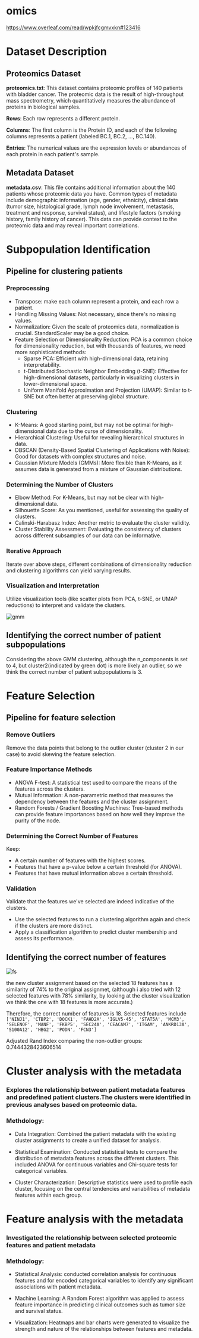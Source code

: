 # omics

https://www.overleaf.com/read/wpkjfcgmvxkn#123416

# Dataset Description

## Proteomics Dataset

**proteomics.txt**: This dataset contains proteomic profiles of 140 patients with bladder cancer. The proteomic data is the result of high-throughput mass spectrometry, which quantitatively measures the abundance of proteins in biological samples.

**Rows**: Each row represents a different protein.

**Columns**: The first column is the Protein ID, and each of the following columns represents a patient (labeled BC.1, BC.2, ..., BC.140).

**Entries**: The numerical values are the expression levels or abundances of each protein in each patient's sample.

## Metadata Dataset

**metadata.csv**: This file contains additional information about the 140 patients whose proteomic data you have. Common types of metadata include demographic information (age, gender, ethnicity), clinical data (tumor size, histological grade, lymph node involvement, metastasis, treatment and response, survival status), and lifestyle factors (smoking history, family history of cancer). This data can provide context to the proteomic data and may reveal important correlations.

# Subpopulation Identification

## Pipeline for clustering patients

### Preprocessing

- Transpose: make each column represent a protein, and each row a patient.
- Handling Missing Values: Not necessary, since there's no missing values.
- Normalization: Given the scale of proteomics data, normalization is crucial. StandardScaler may be a good choice.
- Feature Selection or Dimensionality Reduction: PCA is a common choice for dimensionality reduction, but with thousands of features, we need more sophisticated methods:
  - Sparse PCA: Efficient with high-dimensional data, retaining interpretability.
  - t-Distributed Stochastic Neighbor Embedding (t-SNE): Effective for high-dimensional datasets, particularly in visualizing clusters in lower-dimensional space.
  - Uniform Manifold Approximation and Projection (UMAP): Similar to t-SNE but often better at preserving global structure.

### Clustering

- K-Means: A good starting point, but may not be optimal for high-dimensional data due to the curse of dimensionality.
- Hierarchical Clustering: Useful for revealing hierarchical structures in data.
- DBSCAN (Density-Based Spatial Clustering of Applications with Noise): Good for datasets with complex structures and noise.
- Gaussian Mixture Models (GMMs): More flexible than K-Means, as it assumes data is generated from a mixture of Gaussian distributions.

### Determining the Number of Clusters

- Elbow Method: For K-Means, but may not be clear with high-dimensional data.
- Silhouette Score: As you mentioned, useful for assessing the quality of clusters.
- Calinski-Harabasz Index: Another metric to evaluate the cluster validity.
- Cluster Stability Assessment: Evaluating the consistency of clusters across different subsamples of our data can be informative.

### Iterative Approach

Iterate over above steps, different combinations of dimensionality reduction and clustering algorithms can yield varying results.

### Visualization and Interpretation

Utilize visualization tools (like scatter plots from PCA, t-SNE, or UMAP reductions) to interpret and validate the clusters.

![gmm](./GMM-cluster3.png)

## Identifying the correct number of patient subpopulations
Considering the above GMM clustering, although the n_components is set to 4, but cluster2(indicated by green dot) is more likely an outlier, so we think the correct number of patient subpopulations is 3.


# Feature Selection

## Pipeline for feature selection

### Remove Outliers
Remove the data points that belong to the outlier cluster (cluster 2 in our case) to avoid skewing the feature selection.

### Feature Importance Methods


- ANOVA F-test: A statistical test used to compare the means of the features across the clusters.
- Mutual Information: A non-parametric method that measures the dependency between the features and the cluster assignment.
- Random Forests / Gradient Boosting Machines: Tree-based methods can provide feature importances based on how well they improve the purity of the node.
  
### Determining the Correct Number of Features

Keep:

- A certain number of features with the highest scores.
- Features that have a p-value below a certain threshold (for ANOVA).
- Features that have mutual information above a certain threshold.

### Validation

 Validate that the features we've selected are indeed indicative of the clusters.
 - Use the selected features to run a clustering algorithm again and check if the clusters are more distinct.
 - Apply a classification algorithm to predict cluster membership and assess its performance.

## Identifying the correct number of features

![fs](./feature-selection-cluster.png)

the new cluster assignment based on the selected 18 features has a similarity of 74% to the original assignmet, (although i also tried with 12 selected features with 78% similarity, by looking at the cluster visualization we think the one with 18 features is more accurate.)

Therefore, the correct number of features is 18. Selected features include  `['NINJ1', 'CTBP2', 'DOCK1', 'FAHD2A', 'IGLV5-45', 'STAT5A', 'MCM3', 'SELENOF', 'MANF', 'FKBP5', 'SEC24A', 'CEACAM7', 'ITGAM', 'ANKRD13A', 'S100A12', 'HBG2', 'PODN', 'FCN3']`

Adjusted Rand Index comparing the non-outlier groups: 0.7444328423606514

# Cluster analysis with the metadata

### Explores the relationship between patient metadata features and predefined patient clusters.The clusters were identified in previous analyses based on proteomic data.
### Methdology: 
- Data Integration: Combined the patient metadata with the existing cluster assignments to create a unified dataset for analysis.

- Statistical Examination: Conducted statistical tests to compare the distribution of metadata features across the different clusters. This included ANOVA for continuous variables and Chi-square tests for categorical variables.

- Cluster Characterization: Descriptive statistics were used to profile each cluster, focusing on the central tendencies and variabilities of metadata features within each group.

# Feature analysis with the metadata
### Investigated the relationship between selected proteomic features and patient metadata
### Methdology: 
- Statistical Analysis: conducted correlation analysis for continuous features and for encoded categorical variables to identify any significant associations with patient metadata.

- Machine Learning: A Random Forest algorithm was applied to assess feature importance in predicting clinical outcomes such as tumor size and survival status.

- Visualization: Heatmaps and bar charts were generated to visualize the strength and nature of the relationships between features and metadata.

